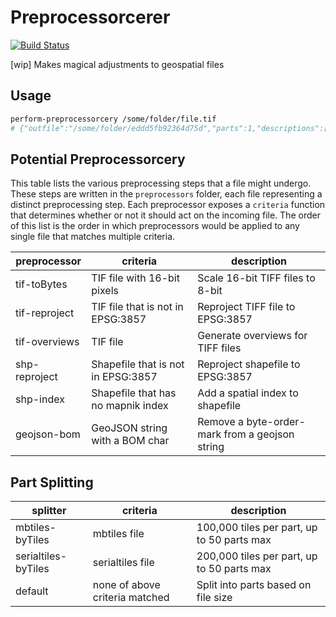 # Preprocessorcerer

[![Build Status](https://travis-ci.org/mapbox/preprocessorcerer.svg?branch=master)](https://travis-ci.org/mapbox/preprocessorcerer)

[wip] Makes magical adjustments to geospatial files

## Usage

```sh
perform-preprocessorcery /some/folder/file.tif
# {"outfile":"/some/folder/eddd5fb92364d75d","parts":1,"descriptions":["Reproject TIFF file to EPSG:3857"]}
```

## Potential Preprocessorcery

This table lists the various preprocessing steps that a file might undergo. These steps are written in the `preprocessors` folder, each file representing a distinct preprocessing step. Each preprocessor exposes a `criteria` function that determines whether or not it should act on the incoming file. The order of this list is the order in which preprocessors would be applied to any single file that matches multiple criteria.

preprocessor | criteria | description
--- | --- | ---
tif-toBytes | TIF file with 16-bit pixels | Scale 16-bit TIFF files to 8-bit
tif-reproject | TIF file that is not in EPSG:3857 | Reproject TIFF file to EPSG:3857
tif-overviews | TIF file | Generate overviews for TIFF files
shp-reproject | Shapefile that is not in EPSG:3857 | Reproject shapefile to EPSG:3857
shp-index | Shapefile that has no mapnik index | Add a spatial index to shapefile
geojson-bom | GeoJSON string with a BOM char | Remove a byte-order-mark from a geojson string

## Part Splitting

splitter | criteria | description
--- | --- | ---
mbtiles-byTiles | mbtiles file | 100,000 tiles per part, up to 50 parts max
serialtiles-byTiles | serialtiles file | 200,000 tiles per part, up to 50 parts max
default | none of above criteria matched | Split into parts based on file size
